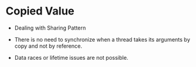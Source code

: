 # Copied Value

* Dealing with Sharing Pattern

* There is no need to synchronize when a thread takes its
arguments by copy and not by reference.
* Data races or lifetime issues are not possible.
